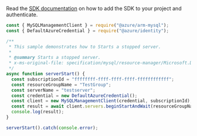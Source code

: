 Read the [SDK documentation](https://github.com/Azure/azure-sdk-for-js/blob/%40azure%2Farm-mysql_5.0.1/sdk/mysql/arm-mysql/README.md) on how to add the SDK to your project and authenticate.

```javascript
const { MySQLManagementClient } = require("@azure/arm-mysql");
const { DefaultAzureCredential } = require("@azure/identity");

/**
 * This sample demonstrates how to Starts a stopped server.
 *
 * @summary Starts a stopped server.
 * x-ms-original-file: specification/mysql/resource-manager/Microsoft.DBforMySQL/stable/2020-01-01/examples/ServerStart.json
 */
async function serverStart() {
  const subscriptionId = "ffffffff-ffff-ffff-ffff-ffffffffffff";
  const resourceGroupName = "TestGroup";
  const serverName = "testserver";
  const credential = new DefaultAzureCredential();
  const client = new MySQLManagementClient(credential, subscriptionId);
  const result = await client.servers.beginStartAndWait(resourceGroupName, serverName);
  console.log(result);
}

serverStart().catch(console.error);
```
